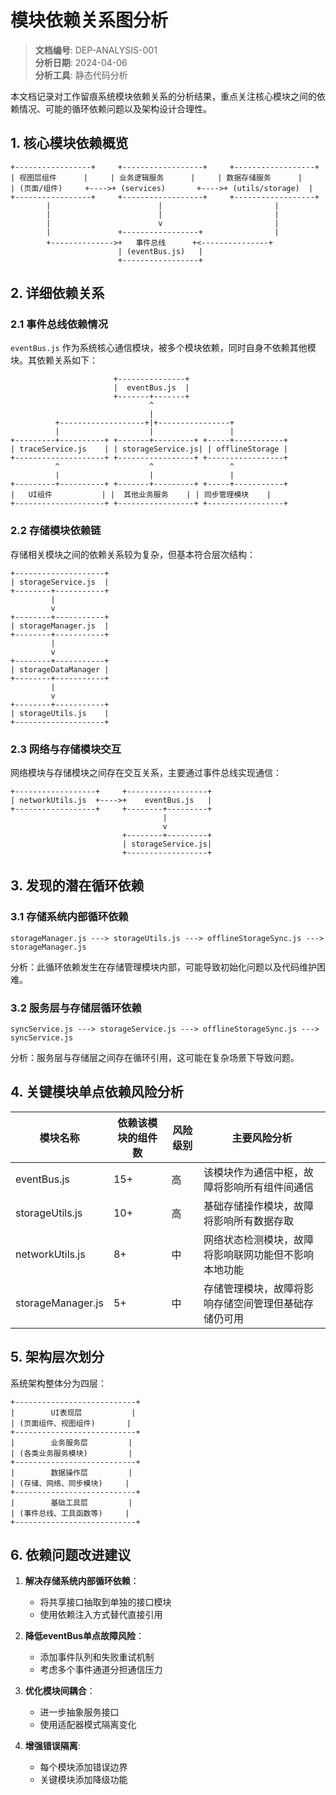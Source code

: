 # 模块依赖关系图分析

> **文档编号**: DEP-ANALYSIS-001  
> **分析日期**: 2024-04-06  
> **分析工具**: 静态代码分析

本文档记录对工作留痕系统模块依赖关系的分析结果，重点关注核心模块之间的依赖情况、可能的循环依赖问题以及架构设计合理性。

## 1. 核心模块依赖概览

```
+-----------------+     +------------------+     +------------------+
| 视图层组件      |     | 业务逻辑服务      |     | 数据存储服务      |
| (页面/组件)     +---->+ (services)       +---->+ (utils/storage)  |
+-----------------+     +------------------+     +------------------+
        |                        |                         |
        |                        |                         |
        |                        v                         |
        |               +-----------------+                |
        +-------------->+   事件总线      +<---------------+
                        | (eventBus.js)   |
                        +-----------------+
```

## 2. 详细依赖关系

### 2.1 事件总线依赖情况

`eventBus.js` 作为系统核心通信模块，被多个模块依赖，同时自身不依赖其他模块。其依赖关系如下：

```
                       +---------------+
                       |  eventBus.js  |
                       +-------+-------+
                               ^
                               |
          +-------------------+|+----------------+
          |                    |                 |
+---------+----------+ +-------+---------+ +-----+-----------+
| traceService.js    | | storageService.js| | offlineStorage |
+--------------------+ +-----------------+ +-----------------+
          ^                    ^                 ^
          |                    |                 |
+---------+----------+ +-------+---------+ +-----+-----------+
|   UI组件           | |  其他业务服务    | | 同步管理模块    |
+--------------------+ +-----------------+ +-----------------+
```

### 2.2 存储模块依赖链

存储相关模块之间的依赖关系较为复杂，但基本符合层次结构：

```
+--------------------+
| storageService.js  |
+--------+-----------+
         |
         v
+--------+-----------+
| storageManager.js  |
+--------+-----------+
         |
         v
+--------+-----------+
| storageDataManager |
+--------+-----------+
         |
         v
+--------+-----------+
| storageUtils.js    |
+--------------------+
```

### 2.3 网络与存储模块交互

网络模块与存储模块之间存在交互关系，主要通过事件总线实现通信：

```
+------------------+     +------------------+
| networkUtils.js  +---->+    eventBus.js   |
+------------------+     +--------+---------+
                                  |
                                  v
                         +--------+---------+
                         | storageService.js|
                         +------------------+
```

## 3. 发现的潜在循环依赖

### 3.1 存储系统内部循环依赖

```
storageManager.js ---> storageUtils.js ---> offlineStorageSync.js ---> storageManager.js
```

分析：此循环依赖发生在存储管理模块内部，可能导致初始化问题以及代码维护困难。

### 3.2 服务层与存储层循环依赖

```
syncService.js ---> storageService.js ---> offlineStorageSync.js ---> syncService.js
```

分析：服务层与存储层之间存在循环引用，这可能在复杂场景下导致问题。

## 4. 关键模块单点依赖风险分析

| 模块名称 | 依赖该模块的组件数 | 风险级别 | 主要风险分析 |
|---------|-----------------|----------|------------|
| eventBus.js | 15+ | 高 | 该模块作为通信中枢，故障将影响所有组件间通信 |
| storageUtils.js | 10+ | 高 | 基础存储操作模块，故障将影响所有数据存取 |
| networkUtils.js | 8+ | 中 | 网络状态检测模块，故障将影响联网功能但不影响本地功能 |
| storageManager.js | 5+ | 中 | 存储管理模块，故障将影响存储空间管理但基础存储仍可用 |

## 5. 架构层次划分

系统架构整体分为四层：

```
+---------------------------+
|        UI表现层           |
| (页面组件、视图组件)       |
+---------------------------+
|        业务服务层         |
| (各类业务服务模块)         |
+---------------------------+
|        数据操作层         |
| (存储、网络、同步模块)     |
+---------------------------+
|        基础工具层         |
| (事件总线、工具函数等)     |
+---------------------------+
```

## 6. 依赖问题改进建议

1. **解决存储系统内部循环依赖**：
   - 将共享接口抽取到单独的接口模块
   - 使用依赖注入方式替代直接引用

2. **降低eventBus单点故障风险**：
   - 添加事件队列和失败重试机制
   - 考虑多个事件通道分担通信压力

3. **优化模块间耦合**：
   - 进一步抽象服务接口
   - 使用适配器模式隔离变化

4. **增强错误隔离**:
   - 每个模块添加错误边界
   - 关键模块添加降级功能